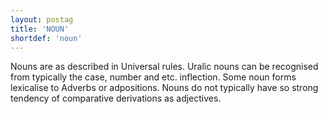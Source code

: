```yaml
---
layout: postag
title: 'NOUN'
shortdef: 'noun'
---
```


Nouns are as described in Universal rules. Uralic nouns can be recognised from
typically the case, number and etc. inflection. Some noun forms lexicalise to
Adverbs or adpositions. Nouns do not typically have so strong tendency of
comparative derivations as adjectives.
